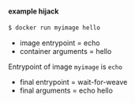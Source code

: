 #### example hijack

```bash
$ docker run myimage hello
```

 * image entrypoint = echo
 * container arguments = hello

Entrypoint of image `myimage` is `echo`

 * final entrypoint = wait-for-weave
 * final arguments = echo hello
